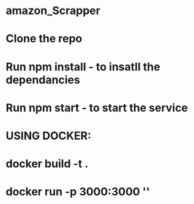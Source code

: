 # amazon_Scrapper

# Clone the repo <br/>
# Run npm install - to insatll the dependancies
# Run npm start - to start the service

# USING DOCKER:
# docker build -t <image-name> .
# docker run -p 3000:3000 '<image-name>'
